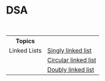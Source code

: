 <h1>DSA</h1>
<br>
<table>
  <tr>
    <th>Topics</th>
    <th></th>
  </tr>
  <tr>
    <td>Linked Lists</td>
    <td><a href="https://github.com/codedmachine111/DSA/tree/boss/Linked%20lists/Singly%20linked%20list">Singly linked list</a></td>
  </tr>
  <tr>
    <td></td>
    <td><a href="https://github.com/codedmachine111/DSA/tree/boss/Linked%20lists/Circular%20linked%20list">Circular linked list</a></td>
  </tr>
  <tr>
    <td></td>
    <td><a href="https://github.com/codedmachine111/DSA/tree/boss/Linked%20lists/Doubly%20linked%20list">Doubly linked list</a></td>
  </tr>
</table>
